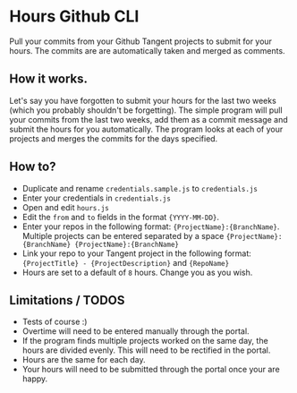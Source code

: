 # Hours Github CLI
Pull your commits from your Github Tangent projects to submit for your hours.
The commits are are automatically taken and merged as comments.

## How it works.
Let's say you have forgotten to submit your hours for the last two weeks (which you probably shouldn't be forgetting). The simple program will pull your commits from the last two weeks, add them as a commit message and submit the hours for you automatically. The program looks at each of your projects and merges the commits for the days specified.

## How to?
* Duplicate and rename `credentials.sample.js` to `credentials.js`
* Enter your credentials in `credentials.js`
* Open and edit `hours.js`
* Edit the `from` and `to` fields in the format `{YYYY-MM-DD}`.
* Enter your repos in the following format: `{ProjectName}:{BranchName}`. Multiple projects can be entered separated by a space `{ProjectName}:{BranchName} {ProjectName}:{BranchName}`
* Link your repo to your Tangent project in the following format: `{ProjectTitle} - {ProjectDescription}` and `{RepoName}`
* Hours are set to a default of `8` hours. Change you as you wish.

## Limitations / TODOS
* Tests of course :)
* Overtime will need to be entered manually through the portal.
* If the program finds multiple projects worked on the same day, the hours are divided evenly. This will need to be rectified in the portal.
* Hours are the same for each day.
* Your hours will need to be submitted through the portal once your are happy.
